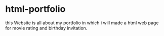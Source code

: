 # html-portfolio
this Website is all about my portfolio in which i will made a html web page for movie rating and birthday invitation.
